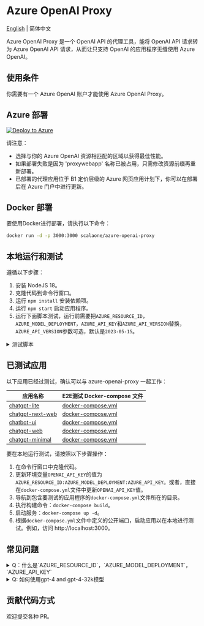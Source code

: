# Azure OpenAI Proxy

[English](./README.md) | 简体中文

Azure OpenAI Proxy 是一个 OpenAI API 的代理工具，能将 OpenAI API 请求转为 Azure OpenAI API 请求，从而让只支持 OpenAI 的应用程序无缝使用 Azure OpenAI。

## 使用条件

你需要有一个 Azure OpenAI 账户才能使用 Azure OpenAI Proxy。

## Azure 部署

[![Deploy to Azure](https://aka.ms/deploytoazurebutton)](https://portal.azure.com/#create/Microsoft.Template/uri/https%3A%2F%2Fraw.githubusercontent.com%2Fscalaone%2Fazure-openai-proxy%2Fmain%2Fdeploy%2Fazure-deploy.json)

请注意：

- 选择与你的 Azure OpenAI 资源相匹配的区域以获得最佳性能。
- 如果部署失败是因为 'proxywebapp' 名称已被占用，只需修改资源前缀再重新部署。
- 已部署的代理应用位于 B1 定价层级的 Azure 网页应用计划下，你可以在部署后在 Azure 门户中进行更新。

## Docker 部署

要使用Docker进行部署，请执行以下命令：

```bash
docker run -d -p 3000:3000 scalaone/azure-openai-proxy
```

## 本地运行和测试

遵循以下步骤：

1. 安装 NodeJS 18。
2. 克隆代码到命令行窗口。
3. 运行 `npm install` 安装依赖项。
4. 运行 `npm start` 启动应用程序。
5. 运行下面脚本测试，运行前需要把`AZURE_RESOURCE_ID`，`AZURE_MODEL_DEPLOYMENT`，`AZURE_API_KEY`和`AZURE_API_VERSION`替换，`AZURE_API_VERSION`参数可选，默认是`2023-05-15`。

<details>
<summary>测试脚本</summary>
```bash
curl -X "POST" "http://localhost:3000/v1/chat/completions" \
-H 'Authorization: AZURE_RESOURCE_ID:AZURE_MODEL_DEPLOYMENT:AZURE_API_KEY:AZURE_API_VERSION' \
-H 'Content-Type: application/json; charset=utf-8' \
-d $'{
  "messages": [
    {
      "role": "system",
      "content": "You are an AI assistant that helps people find information."
    },
    {
      "role": "user",
      "content": "hi."
    }
  ],
  "temperature": 1,
  "model": "gpt-3.5-turbo",
  "stream": false
}'
```
</details>

## 已测试应用

以下应用已经过测试，确认可以与 azure-openai-proxy 一起工作：

| 应用名称                                                        | E2E测试 Docker-compose 文件                                     |
| --------------------------------------------------------------- | --------------------------------------------------------------- |
| [chatgpt-lite](https://github.com/blrchen/chatgpt-lite)         | [docker-compose.yml](./e2e/chatgpt-lite/docker-compose.yml)     |
| [chatgpt-next-web](https://github.com/Yidadaa/ChatGPT-Next-Web) | [docker-compose.yml](./e2e/chatgpt-next-web/docker-compose.yml) |
| [chatbot-ui](https://github.com/mckaywrigley/chatbot-ui)        | [docker-compose.yml](./e2e/chatbot-ui/docker-compose.yml)       |
| [chatgpt-web](https://github.com/Chanzhaoyu/chatgpt-web)        | [docker-compose.yml](./e2e/chatgpt-web/docker-compose.yml)      |
| [chatgpt-minimal](https://github.com/blrchen/chatgpt-minimal)   | [docker-compose.yml](./e2e/chatgpt-minimal/docker-compose.yml)  |

要在本地运行测试，请按照以下步骤操作：

1. 在命令行窗口中克隆代码。
2. 更新环境变量`OPENAI_API_KEY`的值为`AZURE_RESOURCE_ID:AZURE_MODEL_DEPLOYMENT:AZURE_API_KEY`。或者，直接在`docker-compose.yml`文件中更新`OPENAI_API_KEY`值。
3. 导航到包含要测试的应用程序的`docker-compose.yml`文件所在的目录。
4. 执行构建命令：`docker-compose build`。
5. 启动服务：`docker-compose up -d`。
6. 根据`docker-compose.yml`文件中定义的公开端口，启动应用以在本地进行测试。例如，访问 http://localhost:3000。

## 常见问题

<details>
<summary>Q：什么是`AZURE_RESOURCE_ID`，`AZURE_MODEL_DEPLOYMENT`，`AZURE_API_KEY`</summary>
A: 可以在Azure的管理门户里查找，具体见下图标注
![resource-and-model](./docs/images/resource-and-model.jpg)
</details>
<details>
<summary>Q: 如何使用gpt-4 and gpt-4-32k模型</summary>
A: 要使用gpt-4 and gpt-4-32k模型，请使用下列格式的key:
`AZURE_RESOURCE_ID:gpt-3.5-turbo|AZURE_MODEL_DEPLOYMENT,gpt-4|AZURE_MODEL_DEPLOYMENT,gpt-4-32k|AZURE_MODEL_DEPLOYMENT:AZURE_API_KEY:AZURE_API_VERSION`
</details>

## 贡献代码方式

欢迎提交各种 PR。

